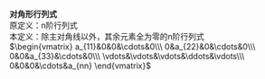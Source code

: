 **对角形行列式**    
原定义：n阶行列式    
本定义：除主对角线以外，其余元素全为零的n阶行列式    
 $\begin{vmatrix}    
a_{11}&0&0&\cdots&0\\\     
0&a_{22}&0&\cdots&0\\\     
0&0&a_{33}&\cdots&0\\\     
\vdots&\vdots&\vdots&\ddots&\vdots\\\     
0&0&0&\cdots&a_{nn}    
\end{vmatrix}$     
